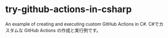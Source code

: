 # try-github-actions-in-csharp
An example of creating and executing custom GitHub Actions in C#. C#でカスタムな GitHub Actions の作成と実行例です。
